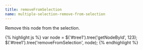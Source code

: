```yaml
---
title: removeFromSelection
name: multiple-selection-remove-from-selection
---
```


Remove this node from the selection.

{% highlight js %}
var node = $('#tree1').tree('getNodeById', 123);
$('#tree1').tree('removeFromSelection', node);
{% endhighlight %}
